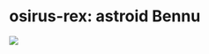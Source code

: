 # osirus-rex: astroid Bennu
![](https://github.com/nondejus/osirus-rex/blob/main/Bennu-08-17-2018-3-full-size.gif)
